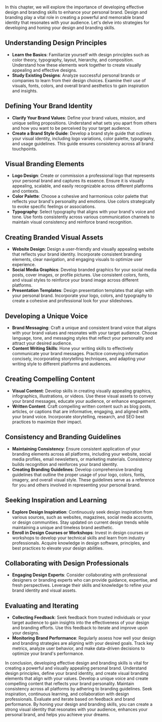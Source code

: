 
In this chapter, we will explore the importance of developing effective design and branding skills to enhance your personal brand. Design and branding play a vital role in creating a powerful and memorable brand identity that resonates with your audience. Let's delve into strategies for developing and honing your design and branding skills.

Understanding Design Principles
-------------------------------

* **Learn the Basics**: Familiarize yourself with design principles such as color theory, typography, layout, hierarchy, and composition. Understand how these elements work together to create visually appealing and effective designs.
* **Study Existing Designs**: Analyze successful personal brands or companies to learn from their design choices. Examine their use of visuals, fonts, colors, and overall brand aesthetics to gain inspiration and insights.

Defining Your Brand Identity
----------------------------

* **Clarify Your Brand Values**: Define your brand values, mission, and unique selling propositions. Understand what sets you apart from others and how you want to be perceived by your target audience.
* **Create a Brand Style Guide**: Develop a brand style guide that outlines your visual identity, including logo variations, color palette, typography, and usage guidelines. This guide ensures consistency across all brand touchpoints.

Visual Branding Elements
------------------------

* **Logo Design**: Create or commission a professional logo that represents your personal brand and captures its essence. Ensure it is visually appealing, scalable, and easily recognizable across different platforms and contexts.
* **Color Palette**: Choose a cohesive and harmonious color palette that reflects your brand's personality and emotions. Use colors strategically to evoke specific feelings or associations.
* **Typography**: Select typography that aligns with your brand's voice and tone. Use fonts consistently across various communication channels to maintain visual consistency and reinforce brand recognition.

Creating Branded Visual Assets
------------------------------

* **Website Design**: Design a user-friendly and visually appealing website that reflects your brand identity. Incorporate consistent branding elements, clear navigation, and engaging visuals to optimize user experience.
* **Social Media Graphics**: Develop branded graphics for your social media posts, cover images, or profile pictures. Use consistent colors, fonts, and visual styles to reinforce your brand image across different platforms.
* **Presentation Templates**: Design presentation templates that align with your personal brand. Incorporate your logo, colors, and typography to create a cohesive and professional look for your slideshows.

Developing a Unique Voice
-------------------------

* **Brand Messaging**: Craft a unique and consistent brand voice that aligns with your brand values and resonates with your target audience. Choose language, tone, and messaging styles that reflect your personality and attract your desired audience.
* **Content Writing Skills**: Hone your writing skills to effectively communicate your brand messages. Practice conveying information concisely, incorporating storytelling techniques, and adapting your writing style to different platforms and audiences.

Creating Compelling Content
---------------------------

* **Visual Content**: Develop skills in creating visually appealing graphics, infographics, illustrations, or videos. Use these visual assets to convey your brand messages, educate your audience, or enhance engagement.
* **Written Content**: Craft compelling written content such as blog posts, articles, or captions that are informative, engaging, and aligned with your brand voice. Incorporate storytelling, research, and SEO best practices to maximize their impact.

Consistency and Branding Guidelines
-----------------------------------

* **Maintaining Consistency**: Ensure consistent application of your branding elements across all platforms, including your website, social media profiles, email newsletters, or marketing materials. Consistency builds recognition and reinforces your brand identity.
* **Creating Branding Guidelines**: Develop comprehensive branding guidelines that outline the proper usage of your logo, colors, fonts, imagery, and overall visual style. These guidelines serve as a reference for you and others involved in representing your personal brand.

Seeking Inspiration and Learning
--------------------------------

* **Explore Design Inspiration**: Continuously seek design inspiration from various sources, such as websites, magazines, social media accounts, or design communities. Stay updated on current design trends while maintaining a unique and timeless brand aesthetic.
* **Enroll in Design Courses or Workshops**: Invest in design courses or workshops to develop your technical skills and learn from industry professionals. Acquire knowledge in design software, principles, and best practices to elevate your design abilities.

Collaborating with Design Professionals
---------------------------------------

* **Engaging Design Experts**: Consider collaborating with professional designers or branding experts who can provide guidance, expertise, and fresh perspectives. Leverage their skills and knowledge to refine your brand identity and visual assets.

Evaluating and Iterating
------------------------

* **Collecting Feedback**: Seek feedback from trusted individuals or your target audience to gain insights into the effectiveness of your design and branding efforts. Use this feedback to iterate and improve upon your designs.
* **Monitoring Brand Performance**: Regularly assess how well your design and branding strategies are aligning with your desired goals. Track key metrics, analyze user behavior, and make data-driven decisions to optimize your brand's performance.

In conclusion, developing effective design and branding skills is vital for creating a powerful and visually appealing personal brand. Understand design principles, define your brand identity, and create visual branding elements that align with your values. Develop a unique voice and create compelling content that reflects your brand personality. Maintain consistency across all platforms by adhering to branding guidelines. Seek inspiration, continuous learning, and collaboration with design professionals. Evaluate and iterate based on feedback and brand performance. By honing your design and branding skills, you can create a strong visual identity that resonates with your audience, enhances your personal brand, and helps you achieve your dreams.
